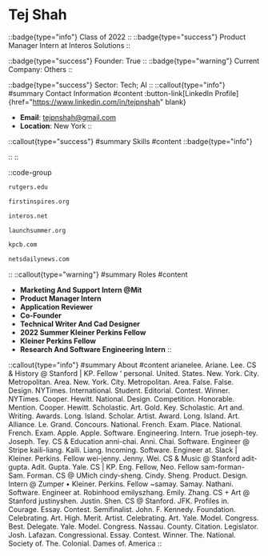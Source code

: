 # Tej Shah
::badge{type="info"}
Class of 2022
::
::badge{type="success"}
Product Manager Intern at Interos Solutions
::

::badge{type="success"}
Founder: True
::
::badge{type="warning"}
Current Company: Others
::

::badge{type="success"}
Sector: Tech; AI
::
::callout{type="info"}
#summary
Contact Information
#content
:button-link[LinkedIn Profile]{href="https://www.linkedin.com/in/tejpnshah" blank}
- **Email**: tejpnshah@gmail.com
- **Location**: New York
::

::callout{type="success"}
#summary
Skills
#content
::badge{type="info"}

::
::

::code-group
```bash [Rutgers University]
rutgers.edu
```
```bash [FIRST]
firstinspires.org
```
```bash [Interos Solutions]
interos.net
```
```bash [MIT Launch]
launchsummer.org
```
```bash [Kleiner Perkins Caufield & Byers]
kpcb.com
```
```bash [Nets Daily News]
netsdailynews.com
```
::
::callout{type="warning"}
#summary
Roles
#content
- **Marketing And Support Intern @Mit**
- **Product Manager Intern**
- **Application Reviewer**
- **Co-Founder**
- **Technical Writer And Cad Designer**
- **2022 Summer Kleiner Perkins Fellow**
- **Kleiner Perkins Fellow**
- **Research And Software Engineering Intern**
::

::callout{type="info"}
#summary
About
#content
arianelee. Ariane. Lee. CS & History @ Stanford | KP. Fellow ‘ personal. United. States. New. York. City. Metropolitan. Area. New. York. City. Metropolitan. Area. False. False. Design. NYTimes. International. Student. Editorial. Contest. Winner. NYTimes. Cooper. Hewitt. National. Design. Competition. Honorable. Mention. Cooper. Hewitt. Scholastic. Art. Gold. Key. Scholastic. Art and. Writing. Awards. Long. Island. Scholar. Artist. Award. Long. Island. Art. Alliance. Le. Grand. Concours. National. French. Exam. Place. National. French. Exam. Apple. Apple. Software. Engineering. Intern. True joseph-tey. Joseph. Tey. CS & Education anni-chai. Anni. Chai. Software. Engineer @ Stripe kaili-liang. Kaili. Liang. Incoming. Software. Engineer at. Slack | Kleiner. Perkins. Fellow wei-jenny. Jenny. Wei. CS & Music @ Stanford adit-gupta. Adit. Gupta. Yale. CS | KP. Eng. Fellow, Neo. Fellow sam-forman- Sam. Forman. CS @ UMich cindy-sheng. Cindy. Sheng. Product. Design. Intern @ Zumper • Kleiner. Perkins. Fellow ~samay. Samay. Nathani. Software. Engineer at. Robinhood emilyszhang. Emily. Zhang. CS + Art @ Stanford justinyshen. Justin. Shen. CS @ Stanford. JFK. Profiles in. Courage. Essay. Contest. Semifinalist. John. F. Kennedy. Foundation. Celebrating. Art. High. Merit. Artist. Celebrating. Art. Yale. Model. Congress. Best. Delegate. Yale. Model. Congress. Nassau. County. Citation. Legislator. Josh. Lafazan. Congressional. Essay. Contest. Winner. The. National. Society of. The. Colonial. Dames of. America
::
